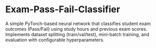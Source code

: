 # Exam-Pass-Fail-Classifier
A simple PyTorch-based neural network that classifies student exam outcomes (Pass/Fail) using study hours and previous exam scores. Implements dataset splitting (train/val/test), mini-batch training, and evaluation with configurable hyperparameters.
